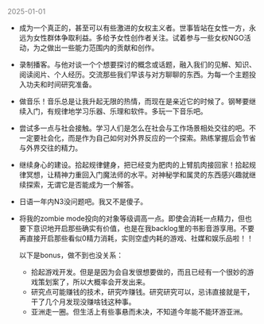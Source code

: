 
<span style="color: gray;">2025-01-01</span>

- 成为一个真正的，甚至可以有些激进的女权主义者。世事皆站在女性一方，永远为女性群体争取利益。多给予女性创作者关注。试着参与一些女权NGO活动，为之做出一些能力范围内的贡献和创作。
- 录制播客。与他对谈一个个想要探讨的概念或话题，融入我们的见解、知识、阅读阅片、个人经历。交流那些我们早该与对方聊聊的东西。为每一个主题投入功夫和时间研究准备。
- 做音乐！音乐总是让我升起无限的热情，而现在是亲近它的时候了。钢琴要继续入门，有规律地学习乐器、乐理和软件。多玩一下音乐吧。
- 尝试多一点与社会接触。学习人们是怎么在社会与工作场景相处交往的吧。不一定要社会化，而是作为自己如何对外界反应的一个探索。熟练掌握后会节省与外界交往的精力。
- 继续身心的建设。拾起规律健身，把已经变为肥肉的上臂肌肉接回家！拾起规律冥想，让精神力重回入门魔法师的水平。对神秘学和属灵的东西感兴趣就继续探索，无谓它是否能成为一个解答。
- 日语一年内N3没问题吧。我又不是傻子。
- 将我的zombie mode投向的对象等级调高一点。即使会消耗一点精力，但也要下意识地开启那些确实有价值，也是在我backlog里的书影音游享用。不要再直接开启那些看似0精力消耗，实则空虚内耗的游戏、社媒和娱乐品啦！！ 

	以下是bonus，做不到也没关系：
	- 拾起游戏开发。但是是因为会自发很想要做的，而且已经有一个很妙的游戏策划案了，所以大概率会开发出来。
	- 研究点可能赚钱的技术，研究咋赚钱。研究研究可以，忌讳直接就是干，干了几个月发现没赚啥钱这种事。
	- 亚洲走一圈。但生活上有些事悬而未决，不知道今年能不能环游亚洲。